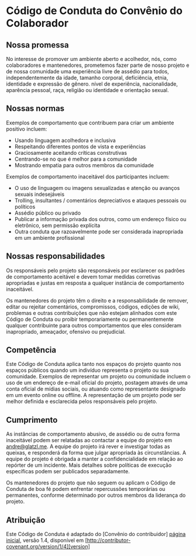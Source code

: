 # Código de Conduta do Convênio do Colaborador

## Nossa promessa

No interesse de promover um ambiente aberto e acolhedor, nós, como colaboradores e mantenedores, prometemos fazer parte de nosso projeto e de nossa comunidade uma experiência livre de assédio para todos, independentemente da idade, tamanho corporal, deficiência, etnia, identidade e expressão de gênero. nível de experiência, nacionalidade, aparência pessoal, raça, religião ou identidade e orientação sexual.

## Nossas normas

Exemplos de comportamento que contribuem para criar um ambiente positivo incluem:

* Usando linguagem acolhedora e inclusiva
* Respeitando diferentes pontos de vista e experiências
* Graciosamente aceitando críticas construtivas
* Centrando-se no que é melhor para a comunidade
* Mostrando empatia para outros membros da comunidade

Exemplos de comportamento inaceitável dos participantes incluem:

* O uso de linguagem ou imagens sexualizadas e atenção ou avanços sexuais indesejáveis
* Trolling, insultantes / comentários depreciativos e ataques pessoais ou políticos
* Assédio público ou privado
* Publicar a informação privada dos outros, como um endereço físico ou eletrônico, sem permissão explícita
* Outra conduta que razoavelmente pode ser considerada inapropriada em um ambiente profissional

## Nossas responsabilidades

Os responsáveis ​​pelo projeto são responsáveis ​​por esclarecer os padrões de comportamento aceitável e devem tomar medidas corretivas apropriadas e justas em resposta a qualquer instância de comportamento inaceitável.

Os mantenedores do projeto têm o direito e a responsabilidade de remover, editar ou rejeitar comentários, compromissos, códigos, edições de wiki, problemas e outras contribuições que não estejam alinhados com este Código de Conduta ou proibir temporariamente ou permanentemente qualquer contribuinte para outros comportamentos que eles consideram inapropriado, ameaçador, ofensivo ou prejudicial.

## Competência

Este Código de Conduta aplica tanto nos espaços do projeto quanto nos espaços públicos quando um indivíduo representa o projeto ou sua comunidade. Exemplos de representar um projeto ou comunidade incluem o uso de um endereço de e-mail oficial do projeto, postagem através de uma conta oficial de mídias sociais, ou atuando como representante designado em um evento online ou offline. A representação de um projeto pode ser melhor definida e esclarecida pelos responsáveis ​​pelo projeto.

## Cumprimento

As instâncias de comportamento abusivo, de assédio ou de outra forma inaceitável podem ser relatadas ao contactar a equipe do projeto em andre@glatzl.me. A equipe do projeto irá rever e investigar todas as queixas, e responderá da forma que julgar apropriada às circunstâncias. A equipe do projeto é obrigada a manter a confidencialidade em relação ao repórter de um incidente. Mais detalhes sobre políticas de execução específicas podem ser publicados separadamente.

Os mantenedores do projeto que não seguem ou aplicam o Código de Conduta de boa fé podem enfrentar repercussões temporárias ou permanentes, conforme determinado por outros membros da liderança do projeto.

## Atribuição

Este Código de Conduta é adaptado do [Convênio do contribuidor] [página inicial], versão 1.4, disponível em [http://contributor-covenant.org/version/1/4][version]

[página inicial]: http://contributor-covenant.org
[versão]: http://contributor-covenant.org/version/1/4/
